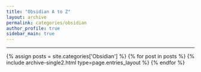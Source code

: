 ```yaml
---
title: "Obsidian A to Z"
layout: archive
permalink: categories/obsidian
author_profile: true
sidebar_main: true
---
```


<!-- 공백이 포함되어 있는 카테고리 이름의 경우 site.categories['a b c'] 이런식으로! -->

***

{% assign posts = site.categories['Obsidian'] %}
{% for post in posts %} 
{% include archive-single2.html type=page.entries_layout %} 
{% endfor %}